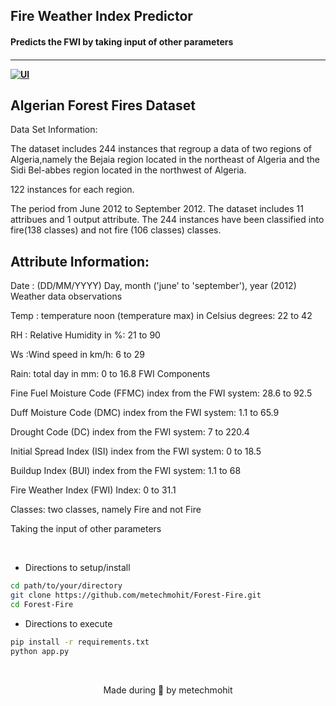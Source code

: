 <p align="left">
	<h2 align="left"> Fire Weather Index Predictor </h2>
	<h4 align="left"> Predicts the FWI by taking input of other parameters
 <h4>
</p>

---
  [![UI ](https://img.shields.io/badge/User%20Interface-Link%20to%20UI-orange?style=for-the-badge&logo=appveyor)](INSERT_UI_LINK_HERE)


## Algerian Forest Fires Dataset
Data Set Information:

The dataset includes 244 instances that regroup a data of two regions of Algeria,namely the Bejaia region located in the northeast of Algeria and the Sidi Bel-abbes region located in the northwest of Algeria.

122 instances for each region.

The period from June 2012 to September 2012. The dataset includes 11 attribues and 1 output attribute. The 244 instances have been classified into fire(138 classes) and not fire (106 classes) classes.


## Attribute Information:

Date : (DD/MM/YYYY) Day, month ('june' to 'september'), year (2012) Weather data observations

Temp : temperature noon (temperature max) in Celsius degrees: 22 to 42

RH : Relative Humidity in %: 21 to 90

Ws :Wind speed in km/h: 6 to 29

Rain: total day in mm: 0 to 16.8 FWI Components

Fine Fuel Moisture Code (FFMC) index from the FWI system: 28.6 to 92.5

Duff Moisture Code (DMC) index from the FWI system: 1.1 to 65.9

Drought Code (DC) index from the FWI system: 7 to 220.4

Initial Spread Index (ISI) index from the FWI system: 0 to 18.5

Buildup Index (BUI) index from the FWI system: 1.1 to 68

Fire Weather Index (FWI) Index: 0 to 31.1

Classes: two classes, namely Fire and not Fire

Taking the input of other parameters 
 

<br>

	  

* Directions to setup/install
```bash
cd path/to/your/directory
git clone https://github.com/metechmohit/Forest-Fire.git
cd Forest-Fire

```

* Directions to execute

```bash
pip install -r requirements.txt
python app.py

```


<br>

<p align="center">
	Made during 🌙 by metechmohit
</p>
